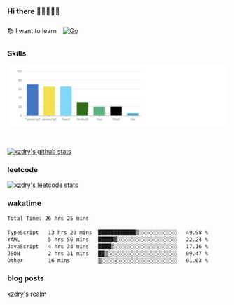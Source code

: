 ### Hi there 👋👋👋👋👋

 :books: I want to learn <a href="https://go.dev/" target="_blank"><img style="margin: 10px" src="https://profilinator.rishav.dev/skills-assets/go-original.svg" alt="Go" height="50" /></a>  

### Skills
![](img/2022-09-05-22-04-20.png)

<br />

[![xzdry's github stats](https://github-readme-stats.vercel.app/api?username=xzdry&count_private=true&show_icons=true&theme=vue)](https://github.com/xzdry)

### leetcode
[![xzdry's leetcode stats](https://leetcard.jacoblin.cool/xzdry-2?theme=light&font=Anek%20Kannada&site=cn)](https://leetcode.cn/u/xzdry-2/)

### wakatime
<!--START_SECTION:waka-->

```text
Total Time: 26 hrs 25 mins

TypeScript   13 hrs 20 mins  ████████████▒░░░░░░░░░░░░   49.98 %
YAML         5 hrs 56 mins   █████▓░░░░░░░░░░░░░░░░░░░   22.24 %
JavaScript   4 hrs 34 mins   ████▒░░░░░░░░░░░░░░░░░░░░   17.16 %
JSON         2 hrs 31 mins   ██▒░░░░░░░░░░░░░░░░░░░░░░   09.47 %
Other        16 mins         ▒░░░░░░░░░░░░░░░░░░░░░░░░   01.03 %
```

<!--END_SECTION:waka-->

### blog posts
[xzdry's realm](https://www.justdry.net/)
